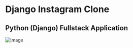 # Django Instagram Clone

## Python (Django) Fullstack Application

![image](https://user-images.githubusercontent.com/31965265/55027767-71abe180-4fdc-11e9-972f-609cc5902de6.png)